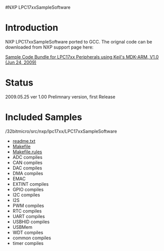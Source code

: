 #NXP LPC17xxSampleSoftware

# Introduction #

NXP LPC17xxSampleSoftware ported to GCC.
The orignal code can be downloaded from NXP support page here:

[Sample Code Bundle for LPC17xx Peripherals using Keil's MDK-ARM, V1.0 (Jun 24, 2009)](http://www.standardics.nxp.com/support/documents/microcontrollers/zip/code.bundle.lpc17xx.keil.zip)

# Status #
2009.05.25  ver 1.00    Prelimnary version, first Release

# Included Samples #
/32bitmicro/src/nxp/lpc17xx/LPC17xxSampleSoftware
  * [readme.txt](http://code.google.com/p/32bitmicro/source/browse/trunk/src/nxp/lpc17xx/LPC17xxSampleSoftware/readme.txt)
  * [Makefile](http://code.google.com/p/32bitmicro/source/browse/trunk/src/nxp/lpc17xx/LPC17xxSampleSoftware/Makefile)
  * [Makefile.rules](http://code.google.com/p/32bitmicro/source/browse/trunk/src/nxp/lpc17xx/LPC17xxSampleSoftware/Makefile.rules)
  * ADC     compiles
  * CAN     compiles
  * DAC     compiles
  * DMA     compiles
  * EMAC
  * EXTINT  compiles
  * GPIO    compiles
  * I2C     compiles
  * I2S
  * PWM     compiles
  * RTC     compiles
  * UART    compiles
  * USBHID  compiles
  * USBMem
  * WDT     compiles
  * common  compiles
  * timer   compiles